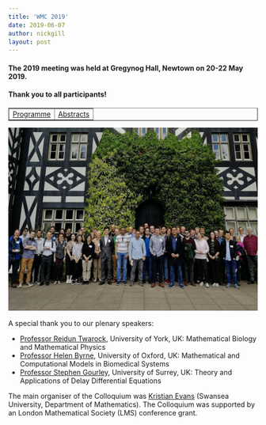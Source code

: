 ```yaml
---
title: 'WMC 2019'
date: 2019-06-07
author: nickgill
layout: post
---
```



#### The 2019 meeting was held at Gregynog Hall, Newtown on 20-22 May 2019. 

#### Thank you to all participants!


<p>
<table width="100%" border="1">
  <tr>
    <td align="center"><a href = "Gregynog2019Timetable.pdf">Programme</a> </td><td align="center"> <a href = "Gregynog2019Abstracts.pdf">Abstracts</a> </td></tr></table>
</p>


<img style="float: center;" src="/media/Gregynog2019.jpg" width="750pt" alt="WIMCS2019" />

A special thank you to our plenary speakers:
- [Professor Reidun Twarock](https://www.york.ac.uk/maths/staff/reidun-twarock/), University of York, UK: Mathematical Biology and Mathematical Physics
- [Professor Helen Byrne](https://www.maths.ox.ac.uk/people/helen.byrne), University of Oxford, UK: Mathematical and Computational Models in Biomedical Systems
- [Professor Stephen Gourley](https://www.surrey.ac.uk/people/stephen-gourley), University of Surrey, UK: Theory and Applications of Delay Differential Equations

The main organiser of the Colloquium was [Kristian Evans](https://www.swansea.ac.uk/staff/science/maths/k.evans/) (Swansea University, Department of Mathematics). The Colloquium was supported by an London Mathematical Society (LMS) conference grant.
